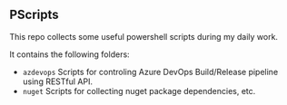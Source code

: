 ## PScripts
This repo collects some useful powershell scripts during my daily work.

It contains the following folders:
- `azdevops`
   Scripts for controling Azure DevOps Build/Release pipeline using RESTful API.
- `nuget`
   Scripts for collecting nuget package dependencies, etc.